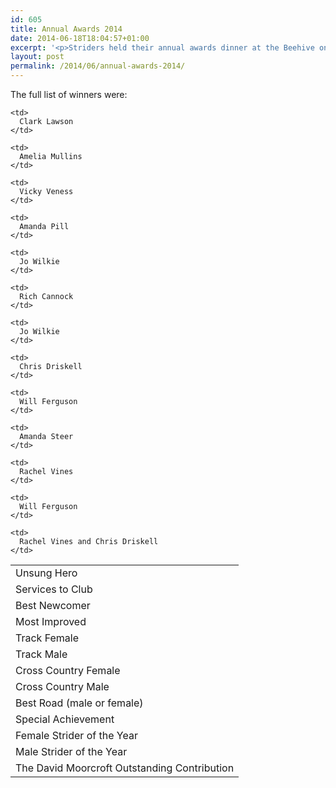 ```yaml
---
id: 605
title: Annual Awards 2014
date: 2014-06-18T18:04:57+01:00
excerpt: '<p>Striders held their annual awards dinner at the Beehive on 14 June 2014.</p>'
layout: post
permalink: /2014/06/annual-awards-2014/
---
```

The full list of winners were:

<table>
  <tr>
    <td>
      Unsung Hero
    </td>
    
    <td>
      Clark Lawson
    </td>
  </tr>
  
  <tr>
    <td>
      Services to Club
    </td>
    
    <td>
      Amelia Mullins
    </td>
  </tr>
  
  <tr>
    <td>
      Best Newcomer
    </td>
    
    <td>
      Vicky Veness
    </td>
  </tr>
  
  <tr>
    <td>
      Most Improved
    </td>
    
    <td>
      Amanda Pill
    </td>
  </tr>
  
  <tr>
    <td>
      Track Female
    </td>
    
    <td>
      Jo Wilkie
    </td>
  </tr>
  
  <tr>
    <td>
      Track Male
    </td>
    
    <td>
      Rich Cannock
    </td>
  </tr>
  
  <tr>
    <td>
      Cross Country Female
    </td>
    
    <td>
      Jo Wilkie
    </td>
  </tr>
  
  <tr>
    <td>
      Cross Country Male
    </td>
    
    <td>
      Chris Driskell
    </td>
  </tr>
  
  <tr>
    <td>
      Best Road (male or female)
    </td>
    
    <td>
      Will Ferguson
    </td>
  </tr>
  
  <tr>
    <td>
      Special Achievement
    </td>
    
    <td>
      Amanda Steer
    </td>
  </tr>
  
  <tr>
    <td>
      Female Strider of the Year
    </td>
    
    <td>
      Rachel Vines
    </td>
  </tr>
  
  <tr>
    <td>
      Male Strider of the Year
    </td>
    
    <td>
      Will Ferguson
    </td>
  </tr>
  
  <tr>
    <td>
      The David Moorcroft Outstanding Contribution
    </td>
    
    <td>
      Rachel Vines and Chris Driskell
    </td>
  </tr>
</table>